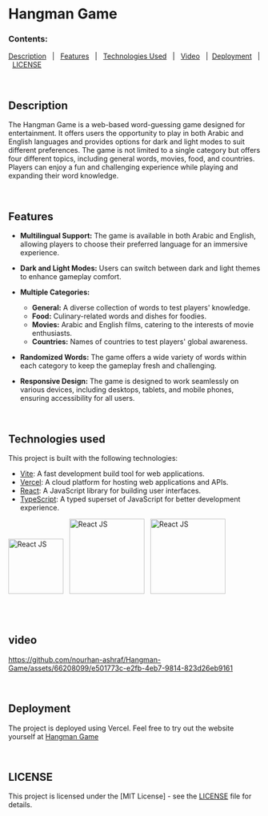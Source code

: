 # Hangman Game


### Contents:
[Description](#description) &nbsp; | &nbsp; [Features](#features) &nbsp; | &nbsp; [Technologies Used](#technologies-used) &nbsp; | &nbsp; [Video](#video) &nbsp; |  &nbsp;[Deployment](#deployment) &nbsp; | &nbsp; [LICENSE](#license)

<br />

## Description

The Hangman Game is a web-based word-guessing game designed for entertainment. It offers users the opportunity to play in both Arabic and English languages and provides options for dark and light modes to suit different preferences. The game is not limited to a single category but offers four different topics, including general words, movies, food, and countries. Players can enjoy a fun and challenging experience while playing and expanding their word knowledge.

 <br/> 


## Features

- **Multilingual Support:** The game is available in both Arabic and English, allowing players to choose their preferred language for an immersive experience.

- **Dark and Light Modes:** Users can switch between dark and light themes to enhance gameplay comfort.

- **Multiple Categories:**
  - **General:** A diverse collection of words to test players' knowledge.
  - **Food:** Culinary-related words and dishes for foodies.
  - **Movies:** Arabic and English films, catering to the interests of movie enthusiasts.
  - **Countries:** Names of countries to test players' global awareness.

- **Randomized Words:** The game offers a wide variety of words within each category to keep the gameplay fresh and challenging.

- **Responsive Design:** The game is designed to work seamlessly on various devices, including desktops, tablets, and mobile phones, ensuring accessibility for all users.



 <br/> 

## Technologies used

This project is built with the following technologies:

- [Vite](https://vitejs.dev/): A fast development build tool for web applications.
- [Vercel](https://vercel.com/): A cloud platform for hosting web applications and APIs.
- [React](https://reactjs.org/): A JavaScript library for building user interfaces.
- [TypeScript](https://www.typescriptlang.org/): A typed superset of JavaScript for better development experience.


<img src="https://github.com/nourhan-ashraf/Hangman-Game/assets/66208099/d765ecba-315d-4541-b631-71fe93c24530" alt="React JS" width="110"> &nbsp;
<img src="https://github.com/nourhan-ashraf/Hangman-Game/assets/66208099/fda0e970-35a9-46c6-b6a6-85647044a041" alt="React JS" width="150"> &nbsp;
<img src="https://github.com/nourhan-ashraf/Hangman-Game/assets/66208099/e3fe2688-011d-42ca-b42f-e6136c063200" alt="React JS" width="150"> &nbsp;


 <br/> 
 <br/> 
 

 
## video



https://github.com/nourhan-ashraf/Hangman-Game/assets/66208099/e501773c-e2fb-4eb7-9814-823d26eb9161




<br />

 
## Deployment

The project is deployed using Vercel. Feel free to try out the website yourself at [Hangman Game]( https://hangman-game-nourhan-ashraf.vercel.app/)

 <br/> 

 
## LICENSE

This project is licensed under the [MIT License] - see the [LICENSE](LICENSE.md) file for details.

